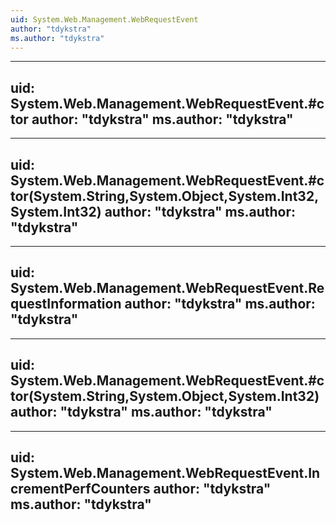 ```yaml
---
uid: System.Web.Management.WebRequestEvent
author: "tdykstra"
ms.author: "tdykstra"
---
```


---
uid: System.Web.Management.WebRequestEvent.#ctor
author: "tdykstra"
ms.author: "tdykstra"
---

---
uid: System.Web.Management.WebRequestEvent.#ctor(System.String,System.Object,System.Int32,System.Int32)
author: "tdykstra"
ms.author: "tdykstra"
---

---
uid: System.Web.Management.WebRequestEvent.RequestInformation
author: "tdykstra"
ms.author: "tdykstra"
---

---
uid: System.Web.Management.WebRequestEvent.#ctor(System.String,System.Object,System.Int32)
author: "tdykstra"
ms.author: "tdykstra"
---

---
uid: System.Web.Management.WebRequestEvent.IncrementPerfCounters
author: "tdykstra"
ms.author: "tdykstra"
---
